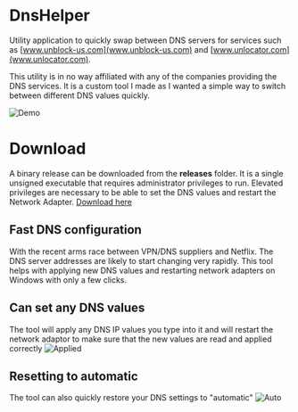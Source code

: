 # DnsHelper
Utility application to quickly swap between DNS servers for services such as [www.unblock-us.com](www.unblock-us.com) and [www.unlocator.com](www.unlocator.com).

This utility is in no way affiliated with any of the companies providing the DNS services. It is a custom tool I made as I wanted a simple way to switch between different DNS values quickly.

![Demo](http://i.imgur.com/tDRqKYJ.gif "Animated demonstration of the tool")

# Download
A binary release can be downloaded from the __releases__ folder. It is a single unsigned executable that requires administrator privileges to run. Elevated privileges are necessary to be able to set the DNS values and restart the Network Adapter.
[Download here](https://github.com/sverrirs/Unblock-Us/raw/master/releases/UnblockUs-DnsHelper.exe)

## Fast DNS configuration
With the recent arms race between VPN/DNS suppliers and Netflix. The DNS server addresses are likely to start changing very rapidly. 
This tool helps with applying new DNS values and restarting network adapters on Windows with only a few clicks.

## Can set any DNS values
The tool will apply any DNS IP values you type into it and will restart the network adaptor to make sure that the new values are read and applied correctly
![Applied](http://i.imgur.com/74E2xny.jpg "A IPv4 sheet showing values that the tool updated")

## Resetting to automatic
The tool can also quickly restore your DNS settings to "automatic"
![Auto](http://i.imgur.com/maNnu08.jpg "The tool can also restore the DNS values to automatic")



